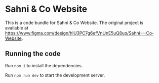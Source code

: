 
  # Sahni & Co Website

  This is a code bundle for Sahni & Co Website. The original project is available at https://www.figma.com/design/hIU3PC7g6efVnUnE5uQ8up/Sahni---Co-Website.

  ## Running the code

  Run `npm i` to install the dependencies.

  Run `npm run dev` to start the development server.
  